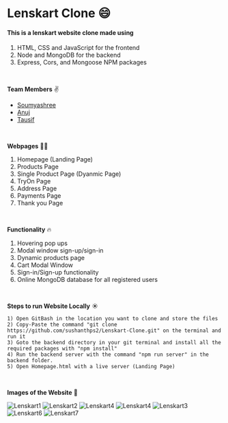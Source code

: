 # Lenskart Clone :smile:

#### This is a lenskart website clone made using 
1) HTML, CSS and JavaScript for the frontend 
2) Node and MongoDB for the backend
3) Express, Cors, and Mongoose NPM packages



<br>

**Team Members** :v:
- [Soumyashree](https://github.com/SoumyashreeBehera)
- [Anuj](https://github.com/anujsharma1996)
- [Tausif](https://github.com/MdTausifM)

<br>


**Webpages** 💂‍♂️
1) Homepage (Landing Page)
2) Products Page
3) Single Product Page (Dyanmic Page)
4) TryOn Page
5) Address Page
6) Payments Page
7) Thank you Page

<br>

**Functionality** 🔥
1) Hovering pop ups
2) Modal window sign-up/sign-in
3) Dynamic products page
4) Cart Modal Window
5) Sign-in/Sign-up functionality
6) Online MongoDB database for all registered users

<br>

**Steps to run Website Locally** ☀️
```
1) Open GitBash in the location you want to clone and store the files
2) Copy-Paste the command "git clone https://github.com/sushanthps2/Lenskart-Clone.git" on the terminal and run it
3) Goto the backend directory in your git terminal and install all the required packages with "npm install" 
4) Run the backend server with the command "npm run server" in the backend folder.
5) Open Homepage.html with a live server (Landing Page)
```

<br>

**Images of the Website** 🥰

![Lenskart1](https://user-images.githubusercontent.com/35593841/131252831-fc681eef-1099-407a-af35-6647c84bdb52.png)
![Lenskart2](https://user-images.githubusercontent.com/35593841/131252840-afc6b1ce-2160-4f8b-bf94-09be017de2b4.png)
![Lenskart4](https://user-images.githubusercontent.com/35593841/131252881-37a40a08-95fd-4870-8f54-10b04c642f0d.png)
![Lenskart4](https://user-images.githubusercontent.com/35593841/129454839-e396ff61-54fd-477e-a21b-d2bba2be96df.png)
![Lenskart3](https://user-images.githubusercontent.com/35593841/131252897-cfac0311-1af8-4cc4-8c49-b5cc745554c0.png)
![Lenskart6](https://user-images.githubusercontent.com/35593841/129454841-63d6f68c-981c-44de-858b-9356c9a73082.png)
![Lenskart7](https://user-images.githubusercontent.com/35593841/129454842-d0cf9c05-889a-4e61-90b6-f82fa9600da4.png)

